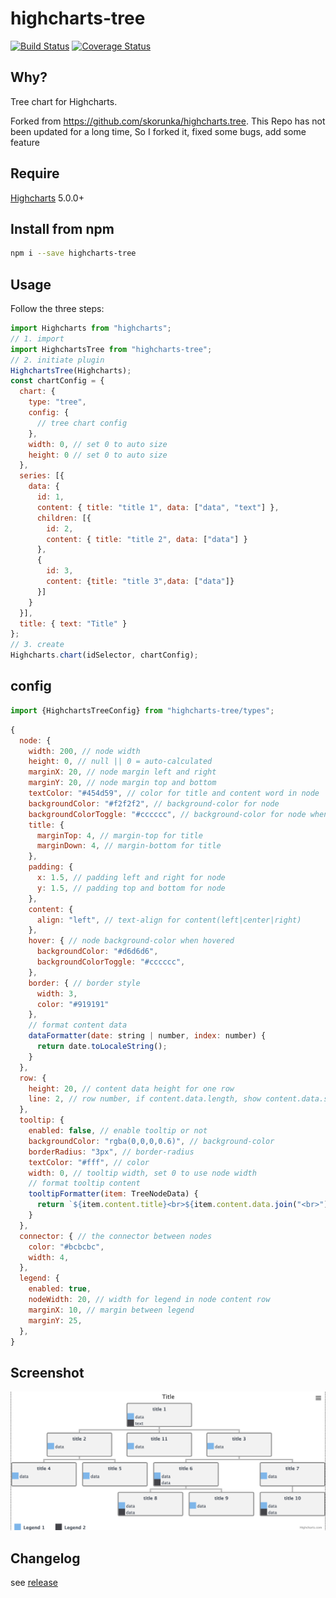 # highcharts-tree

[![Build Status](https://www.travis-ci.org/hanzhangyu/highcharts-tree.svg?branch=master)](https://www.travis-ci.org/hanzhangyu/highcharts-tree)
[![Coverage Status](https://coveralls.io/repos/github/hanzhangyu/highcharts-tree/badge.svg?branch=master)](https://coveralls.io/github/hanzhangyu/highcharts-tree?branch=master)

## Why?

Tree chart for Highcharts.

Forked from https://github.com/skorunka/highcharts.tree. This Repo has not been updated for a long time, So I forked it, fixed some bugs, add some feature

## Require

[Highcharts](https://github.com/highcharts/highcharts) 5.0.0+

## Install from npm

```bash
npm i --save highcharts-tree
```

## Usage
Follow the three steps:
<!-- prettier-ignore-start -->
```javascript
import Highcharts from "highcharts";
// 1. import
import HighchartsTree from "highcharts-tree";
// 2. initiate plugin
HighchartsTree(Highcharts);
const chartConfig = {
  chart: {
    type: "tree",
    config: {
      // tree chart config
    },
    width: 0, // set 0 to auto size
    height: 0 // set 0 to auto size
  },
  series: [{
    data: {
      id: 1,
      content: { title: "title 1", data: ["data", "text"] },
      children: [{
        id: 2,
        content: { title: "title 2", data: ["data"] }
      },
      {
        id: 3,
        content: {title: "title 3",data: ["data"]}
      }]
    }
  }],
  title: { text: "Title" }
};
// 3. create
Highcharts.chart(idSelector, chartConfig);
```
<!-- prettier-ignore-end -->

## config
```typescript
import {HighchartsTreeConfig} from "highcharts-tree/types";
```
```js
{
  node: {
    width: 200, // node width
    height: 0, // null || 0 = auto-calculated
    marginX: 20, // node margin left and right
    marginY: 20, // node margin top and bottom
    textColor: "#454d59", // color for title and content word in node
    backgroundColor: "#f2f2f2", // background-color for node
    backgroundColorToggle: "#cccccc", // background-color for node when toggled
    title: {
      marginTop: 4, // margin-top for title
      marginDown: 4, // margin-bottom for title
    },
    padding: {
      x: 1.5, // padding left and right for node
      y: 1.5, // padding top and bottom for node
    },
    content: {
      align: "left", // text-align for content(left|center|right)
    },
    hover: { // node background-color when hovered
      backgroundColor: "#d6d6d6",
      backgroundColorToggle: "#cccccc",
    },
    border: { // border style
      width: 3,
      color: "#919191"
    },
    // format content data
    dataFormatter(date: string | number, index: number) {
      return date.toLocaleString();
    }
  },
  row: {
    height: 20, // content data height for one row
    line: 2, // row number, if content.data.length, show content.data.slice(0, line) only
  },
  tooltip: {
    enabled: false, // enable tooltip or not
    backgroundColor: "rgba(0,0,0,0.6)", // background-color
    borderRadius: "3px", // border-radius
    textColor: "#fff", // color
    width: 0, // tooltip width, set 0 to use node width
    // format tooltip content
    tooltipFormatter(item: TreeNodeData) {
      return `${item.content.title}<br>${item.content.data.join("<br>")}`;
    }
  },
  connector: { // the connector between nodes
    color: "#bcbcbc",
    width: 4,
  },
  legend: {
    enabled: true,
    nodeWidth: 20, // width for legend in node content row
    marginX: 10, // margin between legend
    marginY: 25,
  },
}
```
## Screenshot
![](./example/screenshot.png)

## Changelog

see [release](https://github.com/hanzhangyu/highcharts-tree/releases)
